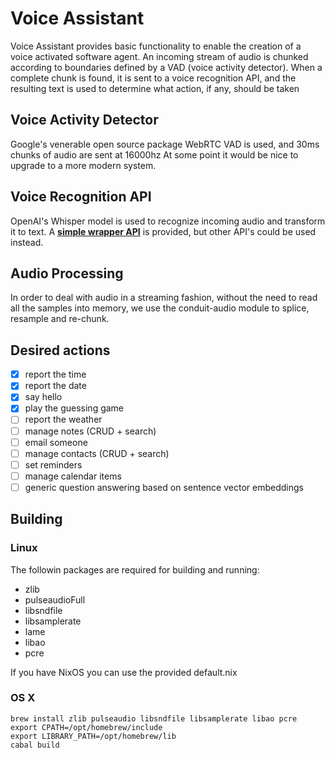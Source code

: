 # Voice Assistant
Voice Assistant provides basic functionality to enable the creation of a voice activated software agent.
An incoming stream of audio is chunked according to boundaries defined by a VAD (voice activity detector).
When a complete chunk is found, it is sent to a voice recognition API, and the resulting text is used to determine
what action, if any, should be taken

## Voice Activity Detector
Google's venerable open source package WebRTC VAD is used, and 30ms chunks of audio are sent at 16000hz
At some point it would be nice to upgrade to a more modern system.

## Voice Recognition API

OpenAI's Whisper model is used to recognize incoming audio and transform it to text.
A [**simple wrapper API**](https://gitlab.com/ludflu/whisper-asr) is provided, but other API's could be used instead.

## Audio Processing

In order to deal with audio in a streaming fashion, without the need to read all the samples into memory,
we use the conduit-audio module to splice, resample and re-chunk.

## Desired actions

- [x] report the time
- [x] report the date
- [x] say hello
- [x] play the guessing game
- [ ] report the weather
- [ ] manage notes (CRUD + search)
- [ ] email someone
- [ ] manage contacts (CRUD + search)
- [ ] set reminders
- [ ] manage calendar items
- [ ] generic question answering based on sentence vector embeddings

## Building

### Linux

The followin packages are required for building and running:

 - zlib
 - pulseaudioFull
 - libsndfile
 - libsamplerate
 - lame
 - libao
 - pcre

If you have NixOS you can use the provided default.nix

### OS X

```
brew install zlib pulseaudio libsndfile libsamplerate libao pcre
export CPATH=/opt/homebrew/include
export LIBRARY_PATH=/opt/homebrew/lib
cabal build
```
